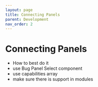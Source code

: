 ```yaml
---
layout: page
title: Connecting Panels
parent: Development
nav_order: 2
---
```


# Connecting Panels

-   How to best do it
-   use Bug Panel Select component
-   use capabilities array
-   make sure there is support in modules
